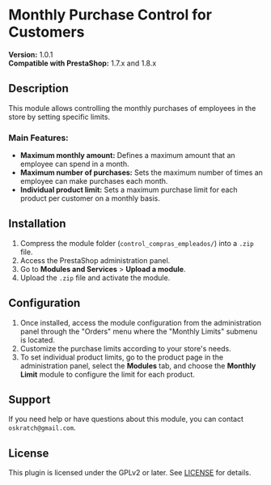 # Monthly Purchase Control for Customers
**Version:** 1.0.1  
**Compatible with PrestaShop:** 1.7.x and 1.8.x  

## Description
This module allows controlling the monthly purchases of employees in the store by setting specific limits.  

### Main Features:
- **Maximum monthly amount:** Defines a maximum amount that an employee can spend in a month.
- **Maximum number of purchases:** Sets the maximum number of times an employee can make purchases each month.
- **Individual product limit:** Sets a maximum purchase limit for each product per customer on a monthly basis.

## Installation
1. Compress the module folder (`control_compras_empleados/`) into a `.zip` file.
2. Access the PrestaShop administration panel.
3. Go to **Modules and Services** > **Upload a module**.
4. Upload the `.zip` file and activate the module.

## Configuration
1. Once installed, access the module configuration from the administration panel through the "Orders" menu where the "Monthly Limits" submenu is located.
2. Customize the purchase limits according to your store's needs.
3. To set individual product limits, go to the product page in the administration panel, select the **Modules** tab, and choose the **Monthly Limit** module to configure the limit for each product.

## Support
If you need help or have questions about this module, you can contact `oskratch@gmail.com`.

## License
This plugin is licensed under the GPLv2 or later. See [LICENSE](LICENSE) for details.